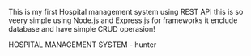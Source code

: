 This is my first Hospital management system using REST API this is so veery simple using Node.js and Express.js for frameworks it enclude database and have simple CRUD operasion!

HOSPITAL MANAGEMENT SYSTEM - hunter